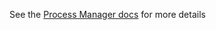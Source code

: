 See the [Process Manager docs](https://github.com/jboss-fuse/fuse/blob/master/doc/processManager.md) for more details